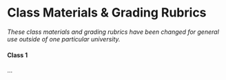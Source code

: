 # Class Materials & Grading Rubrics

_These class materials and grading rubrics have been changed for general use outside of one particular university._

#### Class 1

...
